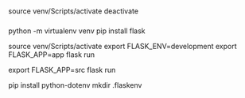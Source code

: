 


###
source venv/Scripts/activate
deactivate


###
python -m virtualenv venv
pip install flask


source venv/Scripts/activate
export FLASK_ENV=development
export FLASK_APP=app
flask run


export FLASK_APP=src
flask run


pip install python-dotenv
mkdir .flaskenv


















